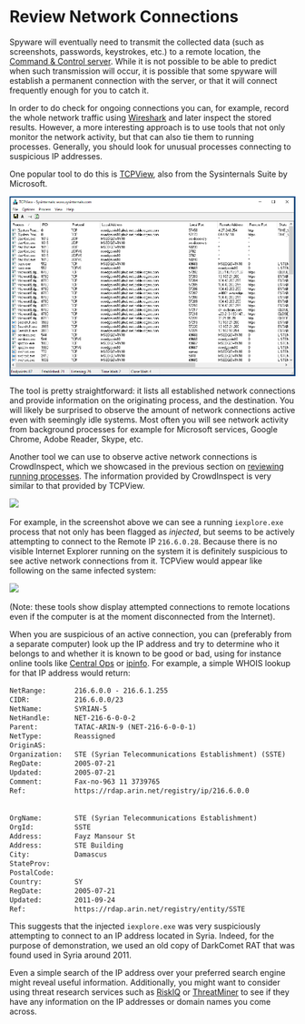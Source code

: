 # Review Network Connections

Spyware will eventually need to transmit the collected data (such as screenshots, passwords, keystrokes, etc.) to a remote location, the [Command & Control server](https://www.crowdstrike.com/cybersecurity-101/cyberattacks/command-and-control/). While it is not possible to be able to predict when such transmission will occur, it is possible that some spyware will establish a permanent connection with the server, or that it will connect frequently enough for you to catch it.

In order to do check for ongoing connections you can, for example, record the whole network traffic using [Wireshark](https://www.wireshark.org/) and later inspect the stored results. However, a more interesting approach is to use tools that not only monitor the network activity, but that can also tie them to running processes. Generally, you should look for unusual processes connecting to suspicious IP addresses.

One popular tool to do this is [TCPView](https://technet.microsoft.com/en-us/sysinternals/tcpview.aspx), also from the Sysinternals Suite by Microsoft.

![tcpview](../img/tcpview.png)

The tool is pretty straightforward: it lists all established network connections and provide information on the originating process, and the destination. You will likely be surprised to observe the amount of network connections active even with seemingly idle systems. Most often you will see network activity from background processes for example for Microsoft services, Google Chrome, Adobe Reader, Skype, etc.

Another tool we can use to observe active network connections is CrowdInspect, which we showcased in the previous section on [reviewing running processes](processes.md). The information provided by CrowdInspect is very similar to that provided by TCPView.

![](../img/crowdinspect\_injection.png)

For example, in the screenshot above we can see a running `iexplore.exe` process that not only has been flagged as _injected_, but seems to be actively attempting to connect to the Remote IP `216.6.0.28`. Because there is no visible Internet Explorer running on the system it is definitely suspicious to see active network connections from it. TCPView would appear like following on the same infected system:

![](../img/tcpview\_infected.png)

(Note: these tools show display attempted connections to remote locations even if the computer is at the moment disconnected from the Internet).

When you are suspicious of an active connection, you can (preferably from a separate computer) look up the IP address and try to determine who it belongs to and whether it is known to be good or bad, using for instance online tools like [Central Ops](https://centralops.net/co/) or [ipinfo](https://ipinfo.io/). For example, a simple WHOIS lookup for that IP address would return:

```
NetRange:       216.6.0.0 - 216.6.1.255
CIDR:           216.6.0.0/23
NetName:        SYRIAN-5
NetHandle:      NET-216-6-0-0-2
Parent:         TATAC-ARIN-9 (NET-216-6-0-0-1)
NetType:        Reassigned
OriginAS:
Organization:   STE (Syrian Telecommunications Establishment) (SSTE)
RegDate:        2005-07-21
Updated:        2005-07-21
Comment:        Fax-no-963 11 3739765
Ref:            https://rdap.arin.net/registry/ip/216.6.0.0


OrgName:        STE (Syrian Telecommunications Establishment)
OrgId:          SSTE
Address:        Fayz Mansour St
Address:        STE Building
City:           Damascus
StateProv:
PostalCode:
Country:        SY
RegDate:        2005-07-21
Updated:        2011-09-24
Ref:            https://rdap.arin.net/registry/entity/SSTE
```

This suggests that the injected `iexplore.exe` was very suspiciously attempting to connect to an IP address located in Syria. Indeed, for the purpose of demonstration, we used an old copy of DarkComet RAT that was found used in Syria around 2011.

Even a simple search of the IP address over your preferred search engine might reveal useful information. Additionally, you might want to consider using threat research services such as [RiskIQ](https://community.riskiq.com) or [ThreatMiner](https://www.threatminer.org/) to see if they have any information on the IP addresses or domain names you come across.
